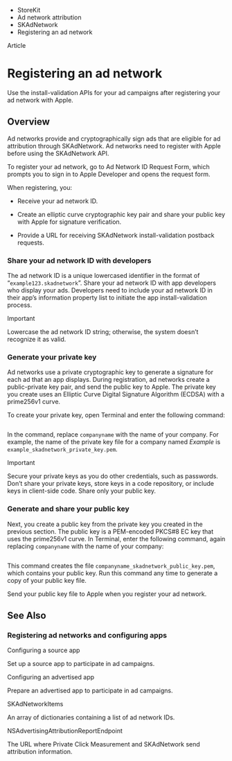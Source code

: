 

- StoreKit
- Ad network attribution
- SKAdNetwork
-  Registering an ad network 

Article

# Registering an ad network

Use the install-validation APIs for your ad campaigns after registering your ad network with Apple.

## Overview

Ad networks provide and cryptographically sign ads that are eligible for ad attribution through SKAdNetwork. Ad networks need to register with Apple before using the SKAdNetwork API.

To register your ad network, go to Ad Network ID Request Form, which prompts you to sign in to Apple Developer and opens the request form.

When registering, you:

- Receive your ad network ID.

- Create an elliptic curve cryptographic key pair and share your public key with Apple for signature verification.

- Provide a URL for receiving SKAdNetwork install-validation postback requests.

### Share your ad network ID with developers

The ad network ID is a unique lowercased identifier in the format of “`example123.skadnetwork`”. Share your ad network ID with app developers who display your ads. Developers need to include your ad network ID in their app’s information property list to initiate the app install-validation process.

Important

Lowercase the ad network ID string; otherwise, the system doesn’t recognize it as valid.

### Generate your private key

Ad networks use a private cryptographic key to generate a signature for each ad that an app displays. During registration, ad networks create a public-private key pair, and send the public key to Apple. The private key you create uses an Elliptic Curve Digital Signature Algorithm (ECDSA) with a prime256v1 curve.

To create your private key, open Terminal and enter the following command:

```
```

In the command, replace `companyname` with the name of your company. For example, the name of the private key file for a company named *Example* is `example_skadnetwork_private_key.pem`.

Important

Secure your private keys as you do other credentials, such as passwords. Don’t share your private keys, store keys in a code repository, or include keys in client-side code. Share only your public key.

### Generate and share your public key

Next, you create a public key from the private key you created in the previous section. The public key is a PEM-encoded PKCS#8 EC key that uses the prime256v1 curve. In Terminal, enter the following command, again replacing `companyname` with the name of your company:

```
```

This command creates the file `companyname_skadnetwork_public_key.pem`, which contains your public key. Run this command any time to generate a copy of your public key file.

Send your public key file to Apple when you register your ad network.

## See Also

### Registering ad networks and configuring apps

Configuring a source app

Set up a source app to participate in ad campaigns.

Configuring an advertised app

Prepare an advertised app to participate in ad campaigns.

SKAdNetworkItems

An array of dictionaries containing a list of ad network IDs.

NSAdvertisingAttributionReportEndpoint

The URL where Private Click Measurement and SKAdNetwork send attribution information.

